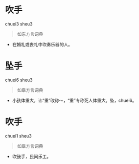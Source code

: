 # 吹手
chuei3 sheu3
> 如东方言词典
- 在婚礼或丧礼中吹奏乐器的人。

# 坠手
chuei6 sheu3
> 如皋方言词典
- 小孩体重大，讳“重”改称～，“重”专称死人体重大。坠，chuei6。

# 吹手
chuei1 sheu3
> 如皋方言词典
- 吹鼓手，民间乐工。
